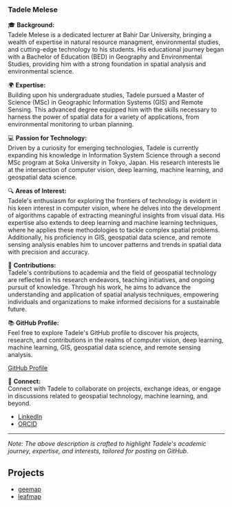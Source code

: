 
  ### Tadele Melese

🎓 **Background:**  
Tadele Melese is a dedicated lecturer at Bahir Dar University, bringing a wealth of expertise in natural resource managment, environmental studies, and cutting-edge technology to his students. His educational journey began with a Bachelor of Education (BED) in Geography and Environmental Studies, providing him with a strong foundation in spatial analysis and environmental science.

🌍 **Expertise:**  
Building upon his undergraduate studies, Tadele pursued a Master of Science (MSc) in Geographic Information Systems (GIS) and Remote Sensing. This advanced degree equipped him with the skills necessary to harness the power of spatial data for a variety of applications, from environmental monitoring to urban planning.

💻 **Passion for Technology:**  
Driven by a curiosity for emerging technologies, Tadele is currently expanding his knowledge in Information System Science through a second MSc program at Soka University in Tokyo, Japan. His research interests lie at the intersection of computer vision, deep learning, machine learning, and geospatial data science. 

🔍 **Areas of Interest:**  
Tadele's enthusiasm for exploring the frontiers of technology is evident in his keen interest in computer vision, where he delves into the development of algorithms capable of extracting meaningful insights from visual data. His expertise also extends to deep learning and machine learning techniques, where he applies these methodologies to tackle complex spatial problems. Additionally, his proficiency in GIS, geospatial data science, and remote sensing analysis enables him to uncover patterns and trends in spatial data with precision and accuracy.

🚀 **Contributions:**  
Tadele's contributions to academia and the field of geospatial technology are reflected in his research endeavors, teaching initiatives, and ongoing pursuit of knowledge. Through his work, he aims to advance the understanding and application of spatial analysis techniques, empowering individuals and organizations to make informed decisions for a sustainable future.

📚 **GitHub Profile:**  
Feel free to explore Tadele's GitHub profile to discover his projects, research, and contributions in the realms of computer vision, deep learning, machine learning, GIS, geospatial data science, and remote sensing analysis.

[GitHub Profile](https://github.com/Tadele-23)

🌟 **Connect:**  
Connect with Tadele to collaborate on projects, exchange ideas, or engage in discussions related to geospatial technology, machine learning, and beyond.

- [LinkedIn](https://www.linkedin.com/in/tadele-melese-7a45961ba)
- [ORCID](https://orcid.org/0000-0002-4627-8193) 

---

*Note: The above description is crafted to highlight Tadele's academic journey, expertise, and interests, tailored for posting on GitHub.*

## Projects
- [geemap](https://geemap.org) 
- [leafmap](https://leafmap.org)


